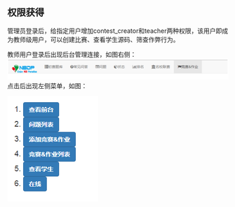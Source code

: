 ## 权限获得

管理员登录后，给指定用户增加contest\_creator和teacher两种权限，该用户即成为教师级用户，可以创建比赛、查看学生源码、筛查作弊行为。

教师用户登录后出现后台管理连接，如图右侧：  
![](/images/oj/nav.png)  
点击后出现左侧菜单，如图：

![](/images/oj/teacherside.png)

